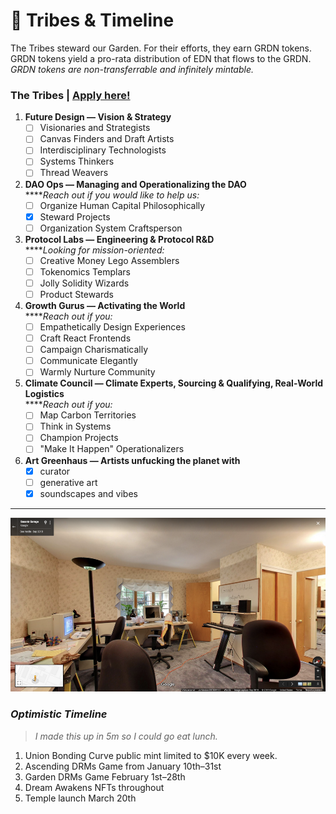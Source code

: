 # 🌟 Tribes & Timeline

The Tribes steward our Garden. For their efforts, they earn GRDN tokens. GRDN tokens yield a pro-rata distribution of EDN that flows to the GRDN. _GRDN tokens are non-transferrable and infinitely mintable._

### The Tribes | [Apply here!](https://edendao.typeform.com/vision-quest)

1. **Future Design — Vision & Strategy**
   * [ ] Visionaries and Strategists
   * [ ] Canvas Finders and Draft Artists
   * [ ] Interdisciplinary Technologists
   * [ ] Systems Thinkers
   * [ ] Thread Weavers
2. **DAO Ops — Managing and Operationalizing the DAO**\
   ****_Reach out if you would like to help us:_
   * [ ] Organize Human Capital Philosophically
   * [x] Steward Projects
   * [ ] Organization System Craftsperson
3. **Protocol Labs — Engineering & Protocol R\&D**\
   ****_Looking for mission-oriented:_
   * [ ] Creative Money Lego Assemblers
   * [ ] Tokenomics Templars
   * [ ] Jolly Solidity Wizards
   * [ ] Product Stewards
4. **Growth Gurus — Activating the World**\
   ****_Reach out if you:_
   * [ ] Empathetically Design Experiences
   * [ ] Craft React Frontends
   * [ ] Campaign Charismatically
   * [ ] Communicate Elegantly
   * [ ] Warmly Nurture Community
5. **Climate Council — Climate Experts, Sourcing & Qualifying, Real-World Logistics**\
   ****_Reach out if you:_
   * [ ] Map Carbon Territories
   * [ ] Think in Systems
   * [ ] Champion Projects
   * [ ] "Make It Happen" Operationalizers
6. **Art Greenhaus — Artists unfucking the planet with**
   * [x] curator
   * [ ] generative art
   * [x] soundscapes and vibes

****

!["Working with the garage door open"](<../.gitbook/assets/image (13).png>)

### _Optimistic Timeline_

> _I made this up in 5m so I could go eat lunch._

1. Union Bonding Curve public mint limited to $10K every week.
2. Ascending DRMs Game from January 10th–31st
3. Garden DRMs Game February 1st–28th
4. Dream Awakens NFTs throughout
5. Temple launch March 20th
